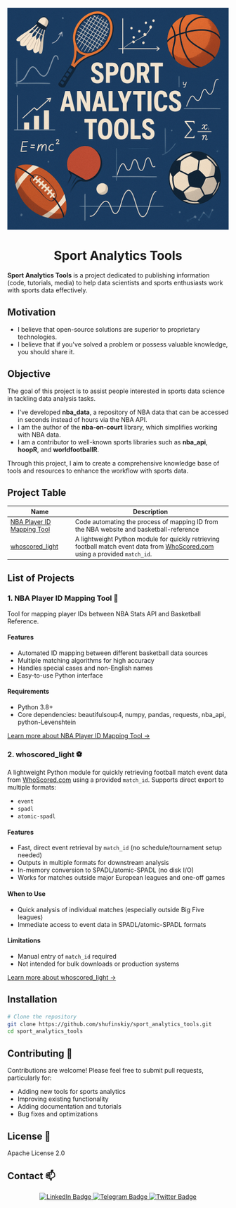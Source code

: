 <p align="center">
  <img src="https://github.com/shufinskiy/sport_analytics_tools/blob/main/sat_logo_v2.png"/>
</p>

<h1 align="center">Sport Analytics Tools</h1>

**Sport Analytics Tools** is a project dedicated to publishing information (code, tutorials, media) to help data scientists and sports enthusiasts work with sports data effectively.

## Motivation

- I believe that open-source solutions are superior to proprietary technologies.  
- I believe that if you've solved a problem or possess valuable knowledge, you should share it.  

## Objective

The goal of this project is to assist people interested in sports data science in tackling data analysis tasks. 

- I've developed **nba_data**, a repository of NBA data that can be accessed in seconds instead of hours via the NBA API.  
- I am the author of the **nba-on-court** library, which simplifies working with NBA data.  
- I am a contributor to well-known sports libraries such as **nba_api**, **hoopR**, and **worldfootballR**.  

Through this project, I aim to create a comprehensive knowledge base of tools and resources to enhance the workflow with sports data.

## Project Table

|Name|Description|
|------|---------|
|[NBA Player ID Mapping Tool](https://github.com/shufinskiy/sport_analytics_tools/tree/main/mapping_nba_ids)| Code automating the process of mapping ID from the NBA website and basketball-reference|
|[whoscored_light](https://github.com/shufinskiy/sport_analytics_tools/tree/main/whoscored_light)| A lightweight Python module for quickly retrieving football match event data from [WhoScored.com](https://whoscored.com) using a provided `match_id`.|

## List of Projects

### 1. NBA Player ID Mapping Tool 🏀
Tool for mapping player IDs between NBA Stats API and Basketball Reference.

#### Features
- Automated ID mapping between different basketball data sources
- Multiple matching algorithms for high accuracy
- Handles special cases and non-English names
- Easy-to-use Python interface

#### Requirements
- Python 3.8+
- Core dependencies: beautifulsoup4, numpy, pandas, requests, nba_api, python-Levenshtein

[Learn more about NBA Player ID Mapping Tool →](https://github.com/shufinskiy/sport_analytics_tools/tree/main/mapping_nba_ids)

### 2. whoscored_light ⚽️
A lightweight Python module for quickly retrieving football match event data from [WhoScored.com](https://whoscored.com) using a provided `match_id`. Supports direct export to multiple formats:
- `event`
- `spadl`
- `atomic-spadl`

#### Features
- Fast, direct event retrieval by `match_id` (no schedule/tournament setup needed)
- Outputs in multiple formats for downstream analysis
- In-memory conversion to SPADL/atomic-SPADL (no disk I/O)
- Works for matches outside major European leagues and one-off games

#### When to Use
- Quick analysis of individual matches (especially outside Big Five leagues)
- Immediate access to event data in SPADL/atomic-SPADL formats

#### Limitations
- Manual entry of `match_id` required
- Not intended for bulk downloads or production systems

[Learn more about whoscored_light →](https://github.com/shufinskiy/sport_analytics_tools/tree/main/whoscored_light)

## Installation

```bash
# Clone the repository
git clone https://github.com/shufinskiy/sport_analytics_tools.git
cd sport_analytics_tools

```

## Contributing 🤝
Contributions are welcome! Please feel free to submit pull requests, particularly for:

- Adding new tools for sports analytics
- Improving existing functionality
- Adding documentation and tutorials
- Bug fixes and optimizations

## License 📄
Apache License 2.0

## Contact 📫

<div id="header" align="center">
  <div id="badges">
    <a href="https://www.linkedin.com/in/vladislav-shufinskiy/">
      <img src="https://img.shields.io/badge/LinkedIn-blue?style=for-the-badge&logo=linkedin&logoColor=white" alt="LinkedIn Badge"/>
    </a>
    <a href="https://t.me/brains14482">
      <img src="https://img.shields.io/badge/Telegram-blue?style=for-the-badge&logo=telegram&logoColor=white" alt="Telegram Badge"/>
    </a>
    <a href="https://twitter.com/vshufinskiy">
      <img src="https://img.shields.io/badge/Twitter-blue?style=for-the-badge&logo=twitter&logoColor=white" alt="Twitter Badge"/>
    </a>
  </div>
</div>
